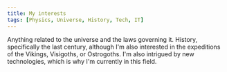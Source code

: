 ```yaml
---
title: My interests
tags: [Physics, Universe, History, Tech, IT]
---
```


Anything related to the universe and the laws governing it. History, specifically the last century, although I'm also interested in the expeditions of the Vikings, Visigoths, or Ostrogoths. I'm also intrigued by new technologies, which is why I'm currently in this field.
